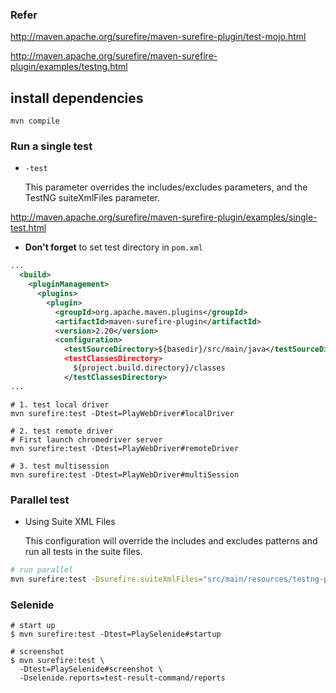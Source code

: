 

### Refer

http://maven.apache.org/surefire/maven-surefire-plugin/test-mojo.html

http://maven.apache.org/surefire/maven-surefire-plugin/examples/testng.html


## install dependencies
```
mvn compile
```


### Run a single test

- `-test`

  This parameter overrides the includes/excludes parameters, and the TestNG suiteXmlFiles parameter. 

http://maven.apache.org/surefire/maven-surefire-plugin/examples/single-test.html

- **Don't forget** to set test directory in `pom.xml`

```xml
...
  <build>
    <pluginManagement>
      <plugins>
        <plugin>
          <groupId>org.apache.maven.plugins</groupId>
          <artifactId>maven-surefire-plugin</artifactId>
          <version>2.20</version>
          <configuration>
          	<testSourceDirectory>${basedir}/src/main/java</testSourceDirectory
           	<testClassesDirectory>
              ${project.build.directory}/classes
            </testClassesDirectory>
...
```


```
# 1. test local driver
mvn surefire:test -Dtest=PlayWebDriver#localDriver

# 2. test remote driver
# First launch chromedriver server
mvn surefire:test -Dtest=PlayWebDriver#remoteDriver

# 3. test multisession
mvn surefire:test -Dtest=PlayWebDriver#multiSession
```
### Parallel test

- Using Suite XML Files

  This configuration will override the includes and excludes patterns and run all tests in the suite files.

```bash
# run parallel
mvn surefire:test -Dsurefire.suiteXmlFiles="src/main/resources/testng-parallel.xml"
```



### Selenide
```
# start up
$ mvn surefire:test -Dtest=PlaySelenide#startup

# screenshot
$ mvn surefire:test \
  -Dtest=PlaySelenide#screenshot \
  -Dselenide.reports=test-result-command/reports

```
### 